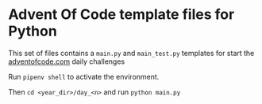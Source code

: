 # Advent Of Code template files for Python

This set of files contains a `main.py` and `main_test.py` templates for start the [adventofcode.com](https://adventofcode.com/) daily challenges

Run `pipenv shell` to activate the environment.

Then `cd <year_dir>/day_<n>` and run `python main.py`

